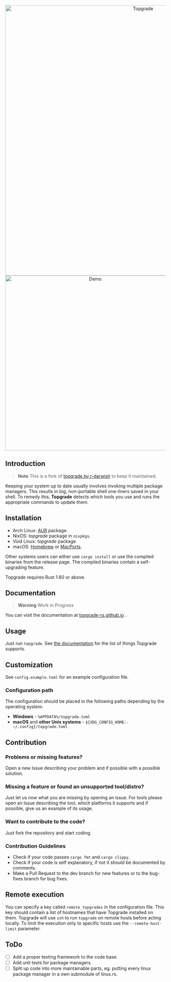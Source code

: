 <div align="center">
  <img alt="Topgrade" src="doc/topgrade.png" width="850px">
  
  <!--
  <a href="https://github.com/topgrade-rs/topgrade/releases"><img alt="GitHub Release" src="https://img.shields.io/github/release/r-darwish/topgrade.svg"></a>
  <a href="https://crates.io/crates/topgrade"><img alt="crates.io" src="https://img.shields.io/crates/v/topgrade.svg"></a>
  <a href="https://aur.archlinux.org/packages/topgrade"><img alt="AUR" src="https://img.shields.io/aur/version/topgrade.svg"></a>
  <a href="https://formulae.brew.sh/formula/topgrade"><img alt="Homebrew" src="https://img.shields.io/homebrew/v/topgrade.svg"></a>
  -->  

  <img alt="Demo" src="doc/screenshot.gif" width="550px">
</div>
  
## Introduction

> **Note**
> This is a fork of [topgrade by r-darwish](https://github.com/r-darwish/topgrade) to keep it maintained.

Keeping your system up to date usually involves invoking multiple package managers.
This results in big, non-portable shell one-liners saved in your shell.
To remedy this, **Topgrade** detects which tools you use and runs the appropriate commands to update them.

## Installation

- Arch Linux: [AUR](https://aur.archlinux.org/packages/topgrade) package.
- NixOS: _topgrade_ package in `nixpkgs`.
- Void Linux: _topgrade_ package
- macOS: [Homebrew](https://formulae.brew.sh/formula/topgrade) or [MacPorts](https://ports.macports.org/port/topgrade/).

Other systems users can either use `cargo install` or use the compiled binaries from the release page.
The compiled binaries contain a self-upgrading feature.

Topgrade requires Rust 1.60 or above.

## Documentation

> **Warning**
> Work in Progress

You can visit the documentation at [topgrade-rs.github.io](https://topgrade-rs.github.io/) .

## Usage

Just run `topgrade`.
See [the documentation](https://topgrade-rs.github.io/) for the list of things Topgrade supports.

## Customization

See `config.example.toml` for an example configuration file.

### Configuration path

The configuration should be placed in the following paths depending by the operating system:

- **Windows** - `%APPDATA%/topgrade.toml`
- **macOS** and **other Unix systems** - `${XDG_CONFIG_HOME:-~/.config}/topgrade.toml`

## Contribution

### Problems or missing features?

Open a new Issue describing your problem and if possible with a possible solution.

### Missing a feature or found an unsupported tool/distro?

Just let us now what you are missing by opening an issue.
For tools please open an Issue describing the tool, which platforms it supports and if possible, give us an example of its usage.

### Want to contribute to the code?

Just fork the repository and start coding.

### Contribution Guidelines

- Check if your code passes `cargo fmt` and `cargo clippy`.
- Check if your code is self explanatory, if not it should be documented by comments.
- Make a Pull Request to the dev branch for new features or to the bug-fixes branch for bug fixes.

## Remote execution

You can specify a key called `remote_topgrades` in the configuration file.
This key should contain a list of hostnames that have Topgrade installed on them.
Topgrade will use `ssh` to run `topgrade` on remote hosts before acting locally.
To limit the execution only to specific hosts use the `--remote-host-limit` parameter.

## ToDo

- [ ] Add a proper testing framework to the code base.
- [ ] Add unit tests for package managers.
- [ ] Split up code into more maintainable parts, eg. putting every linux package manager in a own submodule of linux.rs.
